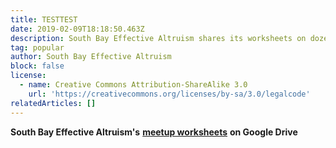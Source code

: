 ```yaml
---
title: TESTTEST
date: 2019-02-09T18:18:50.463Z
description: South Bay Effective Altruism shares its worksheets on dozens of its meetups.
tag: popular
author: South Bay Effective Altruism
block: false
license:
  - name: Creative Commons Attribution-ShareAlike 3.0
    url: 'https://creativecommons.org/licenses/by-sa/3.0/legalcode'
relatedArticles: []
---
```

**South Bay Effective Altruism's** [**meetup worksheets**](https://drive.google.com/drive/folders/1cOIITSwKPnmKbGMw8rk_KDR4yFerpZvK?usp=sharing) **on Google Drive**
